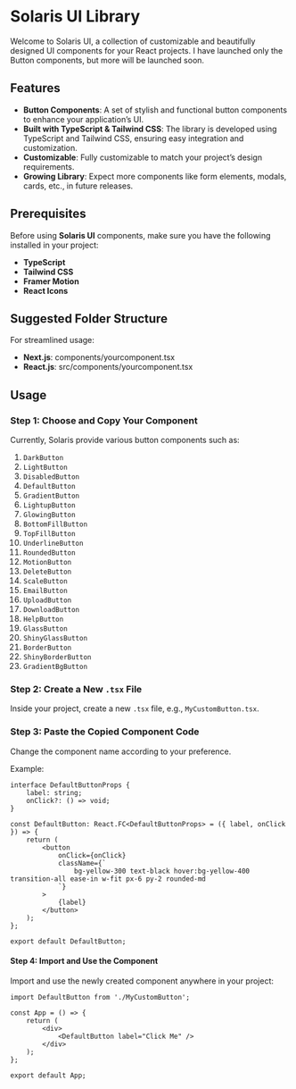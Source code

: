 # Solaris UI Library

Welcome to Solaris UI, a collection of customizable and beautifully designed UI components for your React projects. I have launched only the Button components, but more will be launched soon.

## Features
- **Button Components**: A set of stylish and functional button components to enhance your application’s UI.
- **Built with TypeScript & Tailwind CSS**: The library is developed using TypeScript and Tailwind CSS, ensuring easy integration and customization.
- **Customizable**: Fully customizable to match your project’s design requirements.
- **Growing Library**: Expect more components like form elements, modals, cards, etc., in future releases.

## Prerequisites
Before using **Solaris UI** components, make sure you have the following installed in your project:
- **TypeScript**
- **Tailwind CSS**
- **Framer Motion**
- **React Icons**

## Suggested Folder Structure

For streamlined usage:

- **Next.js**: components/yourcomponent.tsx
- **React.js**: src/components/yourcomponent.tsx

## Usage

### Step 1: Choose and Copy Your Component
Currently, Solaris provide various button components such as:
1. `DarkButton`
1. `LightButton`
1. `DisabledButton`
1. `DefaultButton`
1. `GradientButton`
1. `LightupButton`
1. `GlowingButton`
1. `BottomFillButton`
1. `TopFillButton`
1. `UnderlineButton`
1. `RoundedButton`
1. `MotionButton`
1. `DeleteButton`
1. `ScaleButton`
1. `EmailButton`
1. `UploadButton`
1. `DownloadButton`
1. `HelpButton`
1. `GlassButton`
1. `ShinyGlassButton`
1. `BorderButton`
1. `ShinyBorderButton`
1. `GradientBgButton`

### Step 2: Create a New `.tsx` File
Inside your project, create a new `.tsx` file, e.g., `MyCustomButton.tsx`.

### Step 3: Paste the Copied Component Code
Change the component name according to your preference.

Example:

```tsx
interface DefaultButtonProps {
    label: string;
    onClick?: () => void;
}

const DefaultButton: React.FC<DefaultButtonProps> = ({ label, onClick }) => {
    return (
        <button
            onClick={onClick}
            className={`
                bg-yellow-300 text-black hover:bg-yellow-400 transition-all ease-in w-fit px-6 py-2 rounded-md
            `}
        >
            {label}
        </button>
    );
};

export default DefaultButton;
```

#### Step 4: Import and Use the Component
Import and use the newly created component anywhere in your project:

```tsx
import DefaultButton from './MyCustomButton';

const App = () => {
    return (
        <div>
            <DefaultButton label="Click Me" />
        </div>
    );
};

export default App;
```
